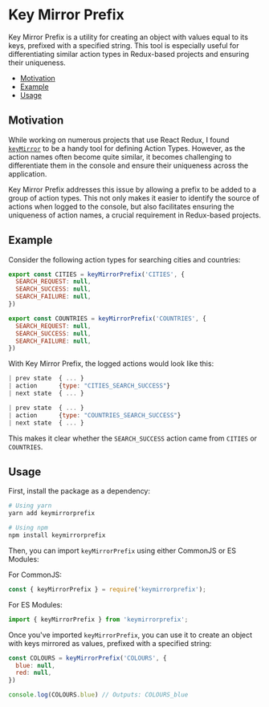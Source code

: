 # Key Mirror Prefix

Key Mirror Prefix is a utility for creating an object with values equal to its keys, prefixed with a specified string. This tool is especially useful for differentiating similar action types in Redux-based projects and ensuring their uniqueness.

- [Motivation](#motivation)
- [Example](#example)
- [Usage](#usage)

## Motivation

While working on numerous projects that use React Redux, I found [`keyMirror`](https://github.com/STRML/keyMirror) to be a handy tool for defining Action Types. However, as the action names often become quite similar, it becomes challenging to differentiate them in the console and ensure their uniqueness across the application.

Key Mirror Prefix addresses this issue by allowing a prefix to be added to a group of action types. This not only makes it easier to identify the source of actions when logged to the console, but also facilitates ensuring the uniqueness of action names, a crucial requirement in Redux-based projects.

## Example

Consider the following action types for searching cities and countries:

```js
export const CITIES = keyMirrorPrefix('CITIES', {
  SEARCH_REQUEST: null,
  SEARCH_SUCCESS: null,
  SEARCH_FAILURE: null,
})

export const COUNTRIES = keyMirrorPrefix('COUNTRIES', {
  SEARCH_REQUEST: null,
  SEARCH_SUCCESS: null,
  SEARCH_FAILURE: null,
})
```

With Key Mirror Prefix, the logged actions would look like this:

```js
| prev state  { ... }
| action      {type: "CITIES_SEARCH_SUCCESS"}
| next state  { ... }

| prev state  { ... }
| action      {type: "COUNTRIES_SEARCH_SUCCESS"}
| next state  { ... }
```

This makes it clear whether the `SEARCH_SUCCESS` action came from `CITIES` or `COUNTRIES`.

## Usage

First, install the package as a dependency:

```bash
# Using yarn
yarn add keymirrorprefix

# Using npm
npm install keymirrorprefix
```

Then, you can import `keyMirrorPrefix` using either CommonJS or ES Modules:

For CommonJS:

```js
const { keyMirrorPrefix } = require('keymirrorprefix');
```

For ES Modules:

```js
import { keyMirrorPrefix } from 'keymirrorprefix';
```

Once you've imported `keyMirrorPrefix`, you can use it to create an object with keys mirrored as values, prefixed with a specified string:

```js
const COLOURS = keyMirrorPrefix('COLOURS', {
  blue: null,
  red: null,
})

console.log(COLOURS.blue) // Outputs: COLOURS_blue
```

